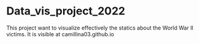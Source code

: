 # Data_vis_project_2022

This project want to visualize effectively the statics about the World War II victims.
It is visible at camillina03.github.io
